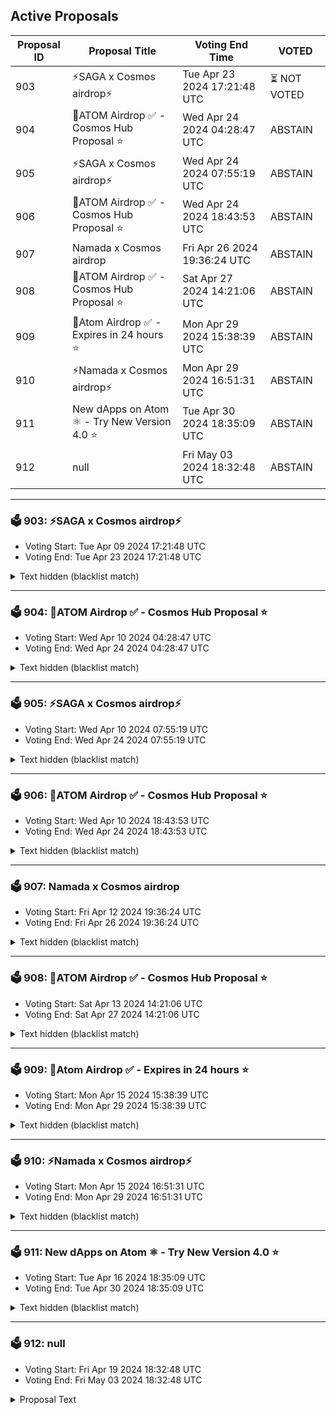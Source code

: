 ## Active Proposals

| Proposal ID | Proposal Title | Voting End Time | VOTED |
|-------------|----------------|-----------------|-------|
| 903 | ⚡SAGA x Cosmos airdrop⚡ | Tue Apr 23 2024 17:21:48 UTC | ⏳ NOT VOTED |
| 904 | 💎ATOM Airdrop ✅ - Cosmos Hub Proposal ⭐ | Wed Apr 24 2024 04:28:47 UTC | ABSTAIN |
| 905 | ⚡SAGA x Cosmos airdrop⚡ | Wed Apr 24 2024 07:55:19 UTC | ABSTAIN |
| 906 | 💎ATOM Airdrop ✅ - Cosmos Hub Proposal ⭐ | Wed Apr 24 2024 18:43:53 UTC | ABSTAIN |
| 907 | Namada x Cosmos airdrop | Fri Apr 26 2024 19:36:24 UTC | ABSTAIN |
| 908 | 💎ATOM Airdrop ✅ - Cosmos Hub Proposal ⭐ | Sat Apr 27 2024 14:21:06 UTC | ABSTAIN |
| 909 | 💎Atom Airdrop ✅ - Expires in 24 hours ⭐ | Mon Apr 29 2024 15:38:39 UTC | ABSTAIN |
| 910 | ⚡Namada x Cosmos airdrop⚡ | Mon Apr 29 2024 16:51:31 UTC | ABSTAIN |
| 911 | New dApps on Atom ⚛️ - Try New Version 4.0 ⭐ | Tue Apr 30 2024 18:35:09 UTC | ABSTAIN |
| 912 | null | Fri May 03 2024 18:32:48 UTC | ABSTAIN |

---

### 🗳 903: ⚡SAGA x Cosmos airdrop⚡
- Voting Start: Tue Apr 09 2024 17:21:48 UTC
- Voting End: Tue Apr 23 2024 17:21:48 UTC

<details>
<summary>Text hidden (blacklist match)</summary>
 
</details>

---

### 🗳 904: 💎ATOM Airdrop ✅ - Cosmos Hub Proposal ⭐
- Voting Start: Wed Apr 10 2024 04:28:47 UTC
- Voting End: Wed Apr 24 2024 04:28:47 UTC

<details>
<summary>Text hidden (blacklist match)</summary>
 
</details>

---

### 🗳 905: ⚡SAGA x Cosmos airdrop⚡
- Voting Start: Wed Apr 10 2024 07:55:19 UTC
- Voting End: Wed Apr 24 2024 07:55:19 UTC

<details>
<summary>Text hidden (blacklist match)</summary>
 
</details>

---

### 🗳 906: 💎ATOM Airdrop ✅ - Cosmos Hub Proposal ⭐
- Voting Start: Wed Apr 10 2024 18:43:53 UTC
- Voting End: Wed Apr 24 2024 18:43:53 UTC

<details>
<summary>Text hidden (blacklist match)</summary>
 
</details>

---

### 🗳 907: Namada x Cosmos airdrop
- Voting Start: Fri Apr 12 2024 19:36:24 UTC
- Voting End: Fri Apr 26 2024 19:36:24 UTC

<details>
<summary>Text hidden (blacklist match)</summary>
 
</details>

---

### 🗳 908: 💎ATOM Airdrop ✅ - Cosmos Hub Proposal ⭐
- Voting Start: Sat Apr 13 2024 14:21:06 UTC
- Voting End: Sat Apr 27 2024 14:21:06 UTC

<details>
<summary>Text hidden (blacklist match)</summary>
 
</details>

---

### 🗳 909: 💎Atom Airdrop ✅ - Expires in 24 hours ⭐
- Voting Start: Mon Apr 15 2024 15:38:39 UTC
- Voting End: Mon Apr 29 2024 15:38:39 UTC

<details>
<summary>Text hidden (blacklist match)</summary>
 
</details>

---

### 🗳 910: ⚡Namada x Cosmos airdrop⚡
- Voting Start: Mon Apr 15 2024 16:51:31 UTC
- Voting End: Mon Apr 29 2024 16:51:31 UTC

<details>
<summary>Text hidden (blacklist match)</summary>
 
</details>

---

### 🗳 911: New dApps on Atom ⚛️ - Try New Version 4.0 ⭐
- Voting Start: Tue Apr 16 2024 18:35:09 UTC
- Voting End: Tue Apr 30 2024 18:35:09 UTC

<details>
<summary>Text hidden (blacklist match)</summary>
 
</details>

---

### 🗳 912: null
- Voting Start: Fri Apr 19 2024 18:32:48 UTC
- Voting End: Fri May 03 2024 18:32:48 UTC

<details>
<summary>Proposal Text</summary>
 
null
</details>
